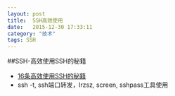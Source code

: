 ```yaml
---
layout: post
title:  SSH高效使用
date:   2015-12-30 17:33:11
category: "技术"
tags: SSH
---
```

##SSH-高效使用SSH的秘籍
+ [16条高效使用SSH的秘籍](http://os.51cto.com/art/201303/383290.htm)
+ ssh -t, ssh端口转发，lrzsz, screen, sshpass工具使用
